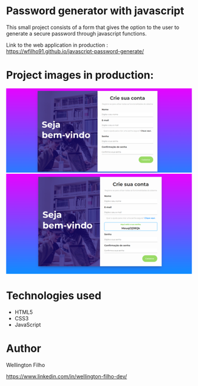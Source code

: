 # Password generator with javascript

This small project consists of a form that gives the option to the user to generate a secure password through javascript functions.

Link to the web application in production : https://wfilho91.github.io/javascript-password-generate/

# Project images in production:

![](https://github.com/wfilho91/javascript-password-generate/blob/main/img/desk1.png)
![](https://github.com/wfilho91/javascript-password-generate/blob/main/img/desk2.png)

# Technologies used

- HTML5
- CSS3
- JavaScript

# Author

Wellington Filho

https://www.linkedin.com/in/wellington-filho-dev/
